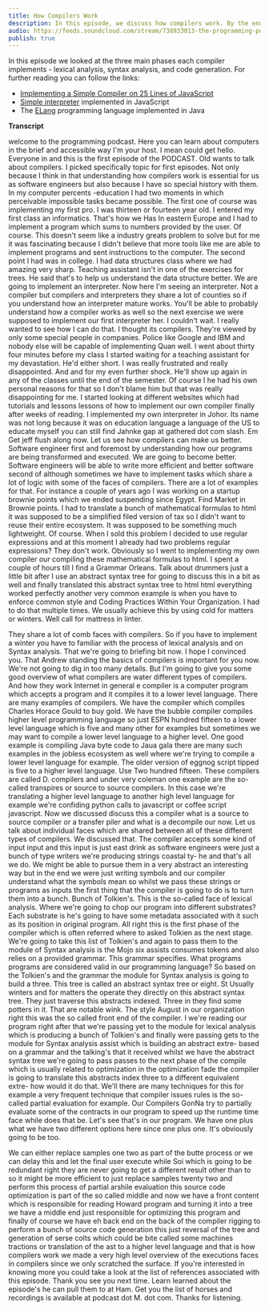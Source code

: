 ```yaml
---
title: How Compilers Work
description: In this episode, we discuss how compilers work. By the end of the show, you'll have a high-level understanding of the phases the source code you write goes though before executed!
audio: https://feeds.soundcloud.com/stream/738933013-the-programming-podcast-episode-1-how-compilers-work.mp3
publish: true
---
```


In this episode we looked at the three main phases each compiler implements - lexical analysis, syntax analysis, and code generation. For further reading you can follow the links:

- [Implementing a Simple Compiler on 25 Lines of JavaScript](https://blog.mgechev.com/2017/09/16/developing-simple-interpreter-transpiler-compiler-tutorial/)
- [Simple interpreter](https://github.com/mgechev/playground/tree/master/js/lilly-interpreter) implemented in JavaScript
- The [ELang](https://github.com/mgechev/elang) programming language implemented in Java


**Transcript**

welcome to the programming podcast. Here you can learn about computers in the brief and accessible way I'm your host. I mean could get hello. Everyone in and this is the first episode of the PODCAST. Old wants to talk about compilers. I picked specifically topic for first episodes. Not only because I think in that understanding how compilers work is essential for us as software engineers but also because I have so special history with them. In my computer percents -education I had two moments in which perceivable impossible tasks became possible. The first one of course was implementing my first pro. I was thirteen or fourteen year old. I entered my first class an informatics. That's how we Has In eastern Europe and I had to implement a program which sums to numbers provided by the user. Of course. This doesn't seem like a industry greats problem to solve but for me it was fascinating because I didn't believe that more tools like me are able to implement programs and sent instructions to the computer. The second point I had was in college. I had data structures class where we had amazing very sharp. Teaching assistant isn't in one of the exercises for trees. He said that's to help us understand the data structure better. We are going to implement an interpreter. Now here I'm seeing an interpreter. Not a compiler but compilers and interpreters they share a lot of counties so if you understand how an interpreter mature works. You'll be able to probably understand how a compiler works as well so the next exercise we were supposed to implement our first interpreter her. I couldn't wait. I really wanted to see how I can do that. I thought its compilers. They're viewed by only some special people in companies. Police like Google and IBM and nobody else will be capable of implementing Quan well. I went about thirty four minutes before my class I started waiting for a teaching assistant for my devastation. He'd either short. I was really frustrated and really disappointed. And and for my even further shock. He'll show up again in any of the classes until the end of the semester. Of course I he had his own personal reasons for that so I don't blame him but that was really disappointing for me. I started looking at different websites which had tutorials and lessons lessons of how to implement our own compiler finally after weeks of reading. I implemented my own interpreter in Johor. Its name was not long because it was on education language a language of the US to educate myself you can still find Jahnke gap at gathered dot com slash. Em Get jeff flush along now. Let us see how compilers can make us better. Software engineer first and foremost by understanding how our programs are being transformed and executed. We are going to become better. Software engineers will be able to write more efficient and better software second of although sometimes we have to implement tasks which share a lot of logic with some of the faces of compilers. There are a lot of examples for that. For instance a couple of years ago I was working on a startup brownie points which we ended suspending since Egypt. Find Market in Brownie points. I had to translate a bunch of mathematical formulas to html it was supposed to be a simplified filed version of tax so I didn't want to reuse their entire ecosystem. It was supposed to be something much lightweight. Of course. When I sold this problem I decided to use regular expressions and at this moment I already had two problems regular expressions? They don't work. Obviously so I went to implementing my own compiler our compiling these mathematical formulas to html. I spent a couple of hours till I find a Grammar Orleans. Talk about drummers just a little bit after I use an abstract syntax tree for going to discuss this in a bit as well and finally translated this abstract syntax tree to html html everything worked perfectly another very common example is when you have to enforce common style and Coding Practices Within Your Organization. I had to do that multiple times. We usually achieve this by using cold for matters or winters. Well call for mattress in linter.

They share a lot of comb faces with compilers. So if you have to implement a winter you have to familiar with the process of lexical analysis and on Syntax analysis. That we're going to briefing bit now. I hope I convinced you. That Andrew standing the basics of compilers is important for you now. We're not going to dig in too many details. But I'm going to give you some good overview of what compilers are water different types of compilers. And how they work Internet in general e compiler is a computer program which accepts a program and it compiles it to a lower level language. There are many examples of compilers. We have the compiler which compiles Charles Horace Gould to buy gold. We have the bubble compiler compiles higher level programming language so just ESPN hundred fifteen to a lower level language which is five and many other for examples but sometimes we may want to compile a lower level language to a higher level. One good example is compiling Java byte code to Jaua gala there are many such examples in the jobless ecosystem as well where we're trying to compile a lower level language for example. The older version of eggnog script tipped is five to a higher level language. Use Two hundred fifteen. These compilers are called D. compilers and under very coleman one example are the so-called transpires or source to source compilers. In this case we're translating a higher level language to another high level language for example we're confiding python calls to javascript or coffee script javascript. Now we discussed discuss this a compiler what is a source to source compiler or a transfer piler and what is a decompile our now. Let us talk about individual faces which are shared between all of these different types of compilers. We discussed that. The compiler accepts some kind of input input and this input is just east drink as software engineers were just a bunch of type writers we're producing strings coastal ty- he and that's all we do. We might be able to pursue them in a very abstract an interesting way but in the end we were just writing symbols and our compiler understand what the symbols mean so whilst we pass these strings or programs as inputs the first thing that the compiler is going to do is to turn them into a bunch. Bunch of Tolkien's. This is the so-called face of lexical analysis. Where we're going to chop our program into different substrates? Each substrate is he's going to have some metadata associated with it such as its position in original program. All right this is the first phase of the compiler which is often referred where to asked Tolkien as the next stage. We're going to take this list of Tolkien's and again to pass them to the module of Syntax analysis is the Mojo six assists consumes tokens and also relies on a provided grammar. This grammar specifies. What programs programs are considered valid in our programming language? So based on the Tolkien's and the grammar the module for Syntax analysis is going to build a three. This tree is called an abstract syntax tree or eight. St Usually winters and for matters the operate they directly on this abstract syntax tree. They just traverse this abstracts indexed. Three in they find some potters in it. That are notable wink. The style August in our organization right this was the so called front end of the compiler. I we're reading our program right after that we're passing yet to the module for lexical analysis which is producing a bunch of Tolkien's and finally were passing gets to the module for Syntax analysis assist which is building an abstract extre- based on a grammar and the talking's that it received whilst we have the abstract syntax tree we're going to pass passes to the next phase of the compile which is usually related to optimization in the optimization fade the compiler is going to translate this abstracts index three to a different equivalent extre- how would it do that. We'll there are many techniques for this for example a very frequent technique that compiler issues rules is the so-called partial evaluation for example. Our Compilers GonNa try to partially evaluate some of the contracts in our program to speed up the runtime time face while does that be. Let's see that's in our program. We have one plus what we have two different options here since one plus one. It's obviously going to be too.

We can either replace samples one two as part of the butte process or we can delay this and let the final user execute while Soi which is going to be redundant right they are never going to get a different result other than to so it might be more efficient to just replace samples twenty two and perform this process of partial arshile evaluation this source code optimization is part of the so called middle and now we have a front content which is responsible for reading Howard program and turning it into a tree we have a middle end just responsible for optimizing this program and finally of course we have eh back end on the back of the compiler rigging to perform a bunch of source code generation this just reversal of the tree and generation of serse colts which could be bite called some machines tractions or translation of the ast to a higher level language and that is how compilers work we made a very high level overview of the executions faces in compilers since we only scratched the surface. If you're interested in knowing more you could take a look at the list of references associated with this episode. Thank you see you next time. Learn learned about the episode's he can pull them to at Ham. Get you the list of horses and recordings is available at podcast dot M. dot com. Thanks for listening.

